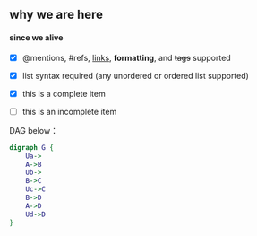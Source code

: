 <!-- slide -->
## why we are here
#### since we alive

<!-- slide -->
- [x] @mentions, #refs, [links](), **formatting**, and <del>tags</del> supported
- [x] list syntax required (any unordered or ordered list supported)
- [x] this is a complete item
- [ ] this is an incomplete item


<!-- slide -->
DAG below：
```dot
digraph G {
    Ua->
    A->B
    Ub->
    B->C
    Uc->C
    B->D
    A->D
    Ud->D
}
```